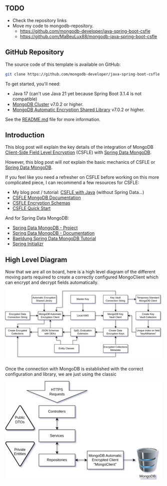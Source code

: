 ## TODO

- Check the repository links
- Move my code to mongodb-repository.
  - https://github.com/mongodb-developer/java-spring-boot-csfle
  - https://github.com/MaBeuLux88/mongodb-java-spring-boot-csfle

## GitHub Repository

The source code of this template is available on GitHub:

```bash
git clone https://github.com/mongodb-developer/java-spring-boot-csfle
```

To get started, you'll need: 

- Java 17 (can't use Java 21 yet because Spring Boot 3.1.4 is not compatible)
- [MongoDB Cluster](https://www.mongodb.com/atlas/database) v7.0.2 or higher.
- [MongoDB Automatic Encryption Shared Library](https://www.mongodb.com/docs/manual/core/queryable-encryption/reference/shared-library/#download-the-automatic-encryption-shared-library)
  v7.0.2 or higher.

See the [README.md](https://github.com/mongodb-developer/java-spring-boot-csfle/blob/main/README.md) file for more information.

## Introduction

This blog post will explain the key details of the integration of MongoDB [Client-Side Field Level Encryption](https://www.mongodb.com/docs/manual/core/csfle/) (CSFLE) with [Spring Data MongoDB](https://spring.io/projects/spring-data-mongodb).



However, this blog post will *not* explain the basic mechanics of CSFLE or [Spring Data MongoDB](https://spring.io/projects/spring-data-mongodb).

If you feel like you need a refresher on CSFLE before working on this more complicated piece, I can recommend a few resources for CSFLE: 
- My blog post / tutorial: [CSFLE with Java](https://www.mongodb.com/developer/languages/java/java-client-side-field-level-encryption/) (without Spring Data...)
- [CSFLE MongoDB Documentation](https://www.mongodb.com/docs/manual/core/csfle/)
- [CSFLE Encryption Schemas](https://www.mongodb.com/docs/manual/core/csfle/reference/encryption-schemas/)
- [CSFLE Quick Start](https://www.mongodb.com/docs/manual/core/csfle/quick-start/)

And for Spring Data MongoDB:
- [Spring Data MongoDB - Project](https://spring.io/projects/spring-data-mongodb)
- [Spring Data MongoDB - Documentation](https://docs.spring.io/spring-data/mongodb/docs/current/reference/html/)
- [Baeldung Spring Data MongoDB Tutorial](https://www.baeldung.com/spring-data-mongodb-tutorial)
- [Spring Initializr](https://start.spring.io/)

## High Level Diagram

Now that we are all on board, here is a high level diagram of the different moving parts required to create a correctly configured MongoClient which can encrypt and decrypt fields automatically.

![Project High Level Diagram](./Spring-Data-MongoDB-CSFLE.png)

Once the connection with MongoDB is established with the correct configuration and library, we are just using the classic 

![Project High Level Diagram](./Controller-Service-Repos.png)

